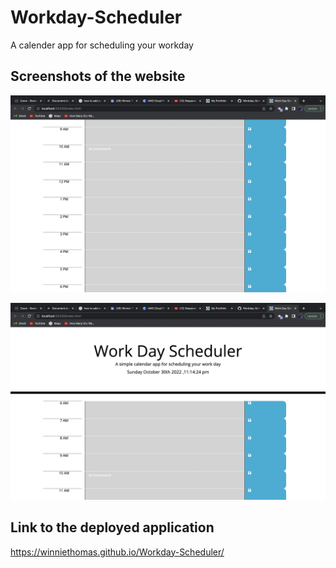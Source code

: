 # Workday-Scheduler
A calender app for scheduling your workday

## Screenshots of the website
![image](https://github.com/WinnieThomas/Workday-Scheduler/blob/main/Assets/workday1.png?raw=true)

![image](https://github.com/WinnieThomas/Workday-Scheduler/blob/main/Assets/workday2.png?raw=true)

## Link to the deployed application
https://winniethomas.github.io/Workday-Scheduler/
